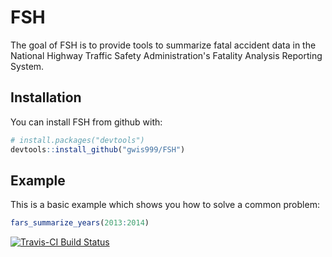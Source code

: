 # FSH

The goal of FSH is to provide tools to summarize fatal accident data in the National Highway Traffic Safety Administration's Fatality Analysis Reporting System.

## Installation

You can install FSH from github with:


``` r
# install.packages("devtools")
devtools::install_github("gwis999/FSH")
```

## Example

This is a basic example which shows you how to solve a common problem:

``` r
fars_summarize_years(2013:2014)
```

[![Travis-CI Build Status](https://travis-ci.org/gwis999/FSH.svg?branch=master)](https://travis-ci.org/gwis999/FSH)
